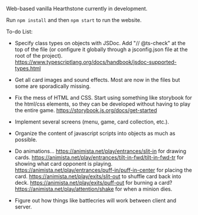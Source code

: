 Web-based vanilla Hearthstone currently in development. 

Run `npm install` and then `npm start` to run the website.


To-do List:

- Specify class types on objects with JSDoc. Add "// @ts-check" at the top of the file (or configure it globally through a jsconfig.json file at the root of the project). https://www.typescriptlang.org/docs/handbook/jsdoc-supported-types.html

- Get all card images and sound effects. Most are now in the files but some are sporadically missing.

- Fix the mess of HTML and CSS. Start using something like storybook for the html/css elements, so they can be developed without having to play the entire game. https://storybook.js.org/docs/get-started

- Implement several screens (menu, game, card collection, etc.).

- Organize the content of javascript scripts into objects as much as possible.

- Do animations... https://animista.net/play/entrances/slit-in for drawing cards. https://animista.net/play/entrances/tilt-in-fwd/tilt-in-fwd-tr for showing what card opponent is playing. https://animista.net/play/entrances/puff-in/puff-in-center for placing the card. https://animista.net/play/exits/slit-out to shuffle card back into deck. https://animista.net/play/exits/puff-out for burning a card? https://animista.net/play/attention/shake for when a minion dies.

- Figure out how things like battlecries will work between client and server.

